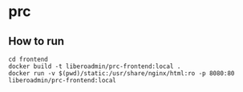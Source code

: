 # prc

## How to run

```
cd frontend
docker build -t liberoadmin/prc-frontend:local .
docker run -v $(pwd)/static:/usr/share/nginx/html:ro -p 8080:80 liberoadmin/prc-frontend:local
```
